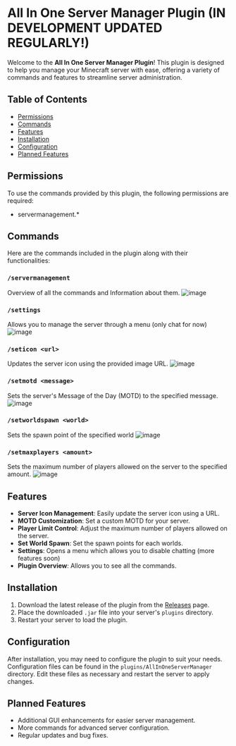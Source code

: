 # All In One Server Manager Plugin (IN DEVELOPMENT UPDATED REGULARLY!)

Welcome to the **All In One Server Manager Plugin**! This plugin is designed to help you manage your Minecraft server with ease, offering a variety of commands and features to streamline server administration.

## Table of Contents

- [Permissions](#permissions)
- [Commands](#commands)
- [Features](#features)
- [Installation](#installation)
- [Configuration](#configuration)
- [Planned Features](#planned-features)


## Permissions

To use the commands provided by this plugin, the following permissions are required:
- servermanagement.*



## Commands

Here are the commands included in the plugin along with their functionalities:

### `/servermanagement`
Overview of all the commands and Information about them.
![image](https://github.com/user-attachments/assets/b6501023-c280-4acc-ba8f-1f56f3436350)


### `/settings`
Allows you to manage the server through a menu (only chat for now)
![image](https://github.com/user-attachments/assets/984c80bb-3506-41a6-b3d0-b0e3fa47cac0)


### `/seticon <url>`
Updates the server icon using the provided image URL.
![image](https://github.com/user-attachments/assets/f4aa7272-2ed8-4aec-b37f-c51fe68a1ddb)


### `/setmotd <message>`
Sets the server's Message of the Day (MOTD) to the specified message.
![image](https://github.com/user-attachments/assets/04cbefe7-93f3-4da7-96e2-7b555b876075)


### `/setworldspawn <world>`
Sets the spawn point of the specified world
![image](https://github.com/user-attachments/assets/e60f6ab5-5bf4-4a0f-b91c-90b9cb947310)


### `/setmaxplayers <amount>`
Sets the maximum number of players allowed on the server to the specified amount.
![image](https://github.com/user-attachments/assets/620aed19-fd18-401e-9ff7-8c72abc0c05b)



## Features

- **Server Icon Management**: Easily update the server icon using a URL.
- **MOTD Customization**: Set a custom MOTD for your server.
- **Player Limit Control**: Adjust the maximum number of players allowed on the server.
- **Set World Spawn**: Set the spawn points for each worlds.
- **Settings**: Opens a menu which allows you to disable chatting (more features soon)
- **Plugin Overview**: Allows you to see all the commands.


## Installation

1. Download the latest release of the plugin from the [Releases](https://github.com/DiegoooRL/ServerManagement/releases) page.
2. Place the downloaded `.jar` file into your server's `plugins` directory.
3. Restart your server to load the plugin.

## Configuration

After installation, you may need to configure the plugin to suit your needs. Configuration files can be found in the `plugins/AllInOneServerManager` directory. Edit these files as necessary and restart the server to apply changes.

## Planned Features

- Additional GUI enhancements for easier server management.
- More commands for advanced server configuration.
- Regular updates and bug fixes.


